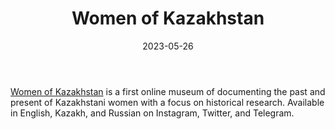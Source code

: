 ﻿---
title: "Women of Kazakhstan"
linkTitle: "Women of Kazakhstan"
contributor: ["Aizada Arystanbek"]
created: 2022-07-27
countries: ["Kazakhstan"]
category: ["Local NGO"]
tags: ["gender NGO", "feminism", "history", "art", "instagram", "twitter", "telegram"]
date_start: []
data_end: []
data_type: ["qualitative", "narratives", "discourse", "history", "archives"] 
language: ["Russian", "Kazakh", "English"]
date: 2023-05-26
description: 
  Women of Kazakhstan is a first online museum of documenting the past and present of Kazakhstani women with a focus on historical research.
---

[Women of Kazakhstan](https://www.instagram.com/womenofkz/) is a first online museum of documenting the past and present of Kazakhstani women with a focus on historical research. Available in English, Kazakh, and Russian on Instagram, Twitter, and Telegram. 
